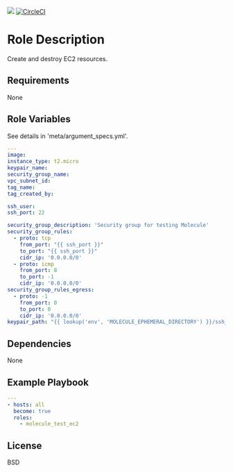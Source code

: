 [![](https://github.com/ansible-roles-mamono210/molecule_test_ec2/workflows/build/badge.svg)](https://github.com/ansible-roles-mamono210/molecule_test_ec2/actions?query=workflow%3Abuild)
[![CircleCI](https://circleci.com/gh/ansible-roles-mamono210/molecule_test_ec2.svg?style=svg)](https://circleci.com/gh/ansible-roles-mamono210/molecule_test_ec2)

Role Description
=========

Create and destroy EC2 resources.

Requirements
------------

None

Role Variables
--------------

See details in 'meta/argument_specs.yml'.

```YAML
---
image:
instance_type: t2.micro
keypair_name:
security_group_name:
vpc_subnet_id:
tag_name:
tag_created_by:

ssh_user:
ssh_port: 22

security_group_description: 'Security group for testing Molecule'
security_group_rules:
  - proto: tcp
    from_port: "{{ ssh_port }}"
    to_port: "{{ ssh_port }}"
    cidr_ip: '0.0.0.0/0'
  - proto: icmp
    from_port: 8
    to_port: -1
    cidr_ip: '0.0.0.0/0'
security_group_rules_egress:
  - proto: -1
    from_port: 0
    to_port: 0
    cidr_ip: '0.0.0.0/0'
keypair_path: "{{ lookup('env', 'MOLECULE_EPHEMERAL_DIRECTORY') }}/ssh_key"
```

Dependencies
------------

None

Example Playbook
----------------

```YAML
---
- hosts: all
  become: true
  roles:
    - molecule_test_ec2
```

License
-------

BSD
